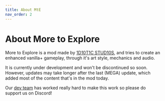 ```yaml
---
title: About MtE
nav_order: 2
---
```


# About More to Explore

More to Explore is a mod made by [1D10T1C STUD10S](https://1d10t1c-stud10s.github.io), and tries to create an enhanced vanilla+ gameplay, through it's art style, mechanics and audio.

It is currently under development and won't be discontinued so soon. However, updates may take longer after the last (MEGA) update, which added most of the content that's in the mod today.

Our [dev team](https://1d10t1c-stud10s.github.io/about) has worked really hard to make this work so please do support us on Discord!

